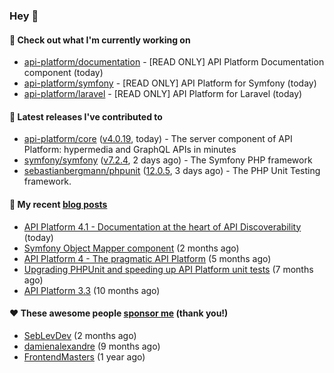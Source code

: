 ### Hey 👋

#### 👷 Check out what I'm currently working on

- [api-platform/documentation](https://github.com/api-platform/documentation) - [READ ONLY] API Platform Documentation component (today)
- [api-platform/symfony](https://github.com/api-platform/symfony) - [READ ONLY] API Platform for Symfony (today)
- [api-platform/laravel](https://github.com/api-platform/laravel) - [READ ONLY] API Platform for Laravel (today)

#### 🔭 Latest releases I've contributed to

- [api-platform/core](https://github.com/api-platform/core) ([v4.0.19](https://github.com/api-platform/core/releases/tag/v4.0.19), today) - The server component of API Platform: hypermedia and GraphQL APIs in minutes
- [symfony/symfony](https://github.com/symfony/symfony) ([v7.2.4](https://github.com/symfony/symfony/releases/tag/v7.2.4), 2 days ago) - The Symfony PHP framework
- [sebastianbergmann/phpunit](https://github.com/sebastianbergmann/phpunit) ([12.0.5](https://github.com/sebastianbergmann/phpunit/releases/tag/12.0.5), 3 days ago) - The PHP Unit Testing framework.

#### 📜 My recent [blog posts](https://soyuka.me)

- [API Platform 4.1 - Documentation at the heart of API Discoverability](https://soyuka.me/api-platform-4-1-documentation-heart-api-discoverability/) (today)
- [Symfony Object Mapper component](https://soyuka.me/symfony-object-mapper-component/) (2 months ago)
- [API Platform 4 - The pragmatic API Platform](https://soyuka.me/api-platform-4-the-pragmatic-api-platform/) (5 months ago)
- [Upgrading PHPUnit and speeding up API Platform unit tests](https://soyuka.me/upgrading-phpunit-and-speeding-up-api-platform-unit-tests/) (7 months ago)
- [API Platform 3.3](https://soyuka.me/api-platform-3.3/) (10 months ago)

#### ❤️ These awesome people [sponsor me](https://github.com/sponsors/soyuka) (thank you!)

- [SebLevDev](https://github.com/SebLevDev) (2 months ago)
- [damienalexandre](https://github.com/damienalexandre) (9 months ago)
- [FrontendMasters](https://github.com/FrontendMasters) (1 year ago)
